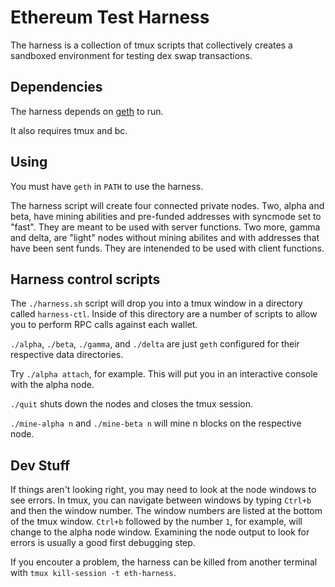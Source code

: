 # Ethereum Test Harness

The harness is a collection of tmux scripts that collectively creates a
sandboxed environment for testing dex swap transactions.

## Dependencies

The harness depends on [geth](https://github.com/ethereum/go-ethereum/tree/master/cmd/geth)
to run.

It also requires tmux and bc.

## Using

You must have `geth` in `PATH` to use the harness.

The harness script will create four connected private nodes. Two, alpha and
beta, have mining abilities and pre-funded addresses with syncmode set to
"fast". They are meant to be used with server functions. Two more, gamma and
delta, are "light" nodes without mining abilites and with addresses that have
been sent funds. They are intenended to be used with client functions.

## Harness control scripts

The `./harness.sh` script will drop you into a tmux window in a directory
called `harness-ctl`. Inside of this directory are a number of scripts to
allow you to perform RPC calls against each wallet.

`./alpha`, `./beta`, `./gamma`, and `./delta` are just `geth` configured for
their respective data directories.

Try `./alpha attach`, for example. This will put you in an interactive console
with the alpha node.

`./quit` shuts down the nodes and closes the tmux session.

`./mine-alpha n` and `./mine-beta n` will mine n blocks on the respective node.

## Dev Stuff

If things aren't looking right, you may need to look at the node windows to
see errors. In tmux, you can navigate between windows by typing `Ctrl+b` and
then the window number. The window numbers are listed at the bottom
of the tmux window. `Ctrl+b` followed by the number `1`, for example, will
change to the alpha node window. Examining the node output to look for errors
is usually a good first debugging step.

If you encouter a problem, the harness can be killed from another terminal with
`tmux kill-session -t eth-harness`.
